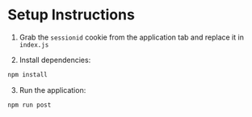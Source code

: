 # Setup Instructions

1. Grab the `sessionid` cookie from the application tab and replace it in `index.js`

2. Install dependencies:

```bash
npm install
```

3. Run the application:

```bash
npm run post
```
